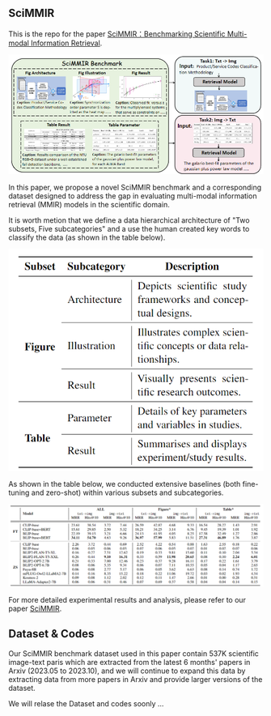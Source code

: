 ## SciMMIR

This is the repo for the paper [SciMMIR：Benchmarking Scientific Multi-modal Information Retrieval]().

![Framework](./imgs/Framework.png)

In this paper, we propose a novel SciMMIR benchmark and a corresponding dataset designed to address the gap in evaluating multi-modal information retrieval (MMIR) models in the scientific domain.

It is worth metion that we define a data hierarchical architecture of "Two subsets, Five subcategories" and a use the human created key words to classify the data (as shown in the table below).

![Tab](./imgs/data_architecture.png)

As shown in the table below, we conducted extensive baselines (both fine-tuning and zero-shot) within various subsets and subcategories.

![main_result](./imgs/main_result.png)

For more detailed experimental results and analysis, please refer to our paper [SciMMIR]().

## Dataset & Codes

Our SciMMIR benchmark dataset used in this paper contain 537K scientific image-text paris which are extracted from the latest 6 months' papers in Arxiv (2023.05 to 2023.10), and we will continue to expand this data by extracting data from more papers in Arxiv and provide larger versions of the dataset.

We will relase the Dataset and codes soonly ...

